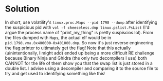 # Solution
In short, use volatility's `linux.proc.Maps --pid 1798 --dump` after identifying the suspicious pid with `vol -f cheeseless.dmp linux.pslist.PsList` (I'd argue the process name of "print_my_thing" is pretty suspiscios lol). From the files dumped with `Maps`, the actual elf would be in `pid.1798.vma.0x400000-0x401000.dmp`. So now it's just reverse engineering the flag printer to ultimately get the flag! Note that this actually (uinintentionally, I might add) ended up being a more difficult RE challenge because Binary Ninja and Ghidra (the only two decompilers I use) both CANNOT for the life of them show you that the swap list is just stored in a double list. I advise using a decompiler and comparing it to the source file to try and get used to identifying something like this!
